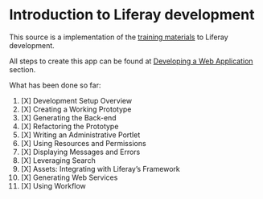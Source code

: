 # Introduction to Liferay development

This source is a implementation of the [training materials](https://dev.liferay.com/en/develop/tutorials) to Liferay development.

All steps to create this app can be found at [Developing a Web Application](https://dev.liferay.com/en/develop/tutorials/-/knowledge_base/7-0/developing-a-web-application) section.

What has been done so far:

1. [X] Development Setup Overview
2. [X] Creating a Working Prototype
3. [X] Generating the Back-end
4. [X] Refactoring the Prototype
5. [X] Writing an Administrative Portlet
6. [X] Using Resources and Permissions
7. [X] Displaying Messages and Errors
8. [X] Leveraging Search
9. [X] Assets: Integrating with Liferay’s Framework
10. [X] Generating Web Services
11. [X] Using Workflow
